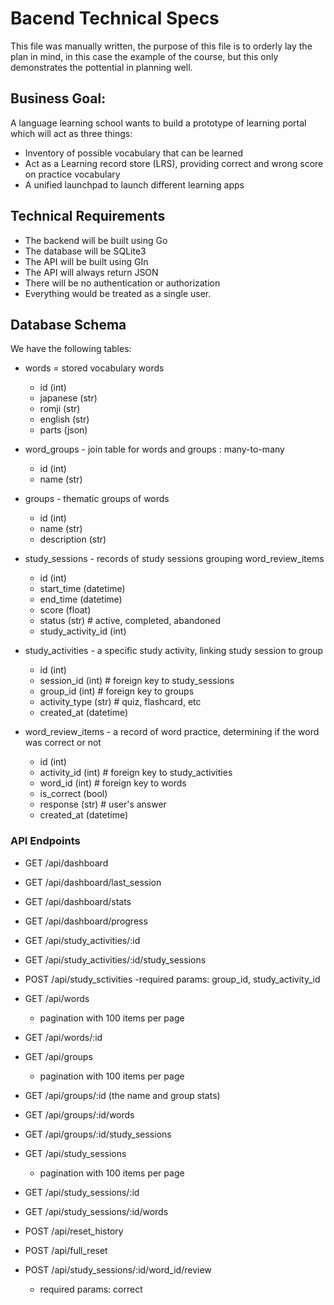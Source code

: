 # Bacend Technical Specs
This file was manually written, the purpose of this file is to orderly lay the plan in mind, in this case the example of the course, but this only demonstrates the pottential in planning well.

## Business Goal: 
A language learning school wants to build a prototype of learning portal which will act as three things:
- Inventory of possible vocabulary that can be learned
- Act as a Learning record store (LRS), providing correct and wrong score on practice vocabulary
- A unified launchpad to launch different learning apps

## Technical Requirements
- The backend will be built using Go
- The database will be SQLite3
- The API will be built using GIn
- The API will always return JSON
- There will be no authentication or authorization
- Everything would be treated as a single user.

## Database Schema

We have the following tables:
- words = stored vocabulary words
    * id (int)
    * japanese (str)
    * romji (str)
    * english (str)
    * parts (json)

- word_groups - join table for words and groups : many-to-many
    * id (int)
    * name (str)

- groups - thematic groups of words
    * id (int) 
    * name (str)
    * description (str)
    
- study_sessions - records of study sessions grouping word_review_items
    * id (int)
    * start_time (datetime)
    * end_time (datetime)
    * score (float)
    * status (str) # active, completed, abandoned
    * study_activity_id (int)

- study_activities - a specific study activity, linking study session to group
    * id (int)
    * session_id (int) # foreign key to study_sessions
    * group_id (int) # foreign key to groups
    * activity_type (str) # quiz, flashcard, etc
    * created_at (datetime)

- word_review_items - a record of word practice, determining if the word was correct or not
    * id (int)
    * activity_id (int) # foreign key to study_activities
    * word_id (int) # foreign key to words
    * is_correct (bool)
    * response (str) # user's answer
    * created_at (datetime)

### API Endpoints
- GET /api/dashboard
- GET /api/dashboard/last_session
- GET /api/dashboard/stats
- GET /api/dashboard/progress
- GET /api/study_activities/:id
- GET /api/study_activities/:id/study_sessions

- POST /api/study_sctivities
  -required params: group_id, study_activity_id

- GET /api/words
  - pagination with 100 items per page
- GET /api/words/:id
- GET /api/groups
  - pagination with 100 items per page
- GET /api/groups/:id (the name and group stats)
- GET /api/groups/:id/words
- GET /api/groups/:id/study_sessions
- GET /api/study_sessions
  - pagination with 100 items per page
- GET /api/study_sessions/:id
- GET /api/study_sessions/:id/words
- POST /api/reset_history
- POST /api/full_reset
- POST /api/study_sessions/:id/word_id/review
  - required params: correct